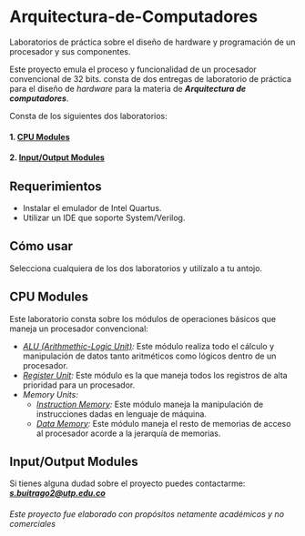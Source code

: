# Arquitectura-de-Computadores
Laboratorios de práctica sobre el diseño de hardware y programación de un procesador y sus componentes.

Este proyecto emula el proceso y funcionalidad de un procesador convencional de 32 bits. consta de dos entregas de laboratorio de práctica para el diseño de *hardware* para la materia de ***Arquitectura de computadores***.

Consta de los siguientes dos laboratorios:

#### 1. [CPU Modules](https://github.com/Sebusa/Arquitectura-de-Computadores/tree/master/Lab%2001)

#### 2. [Input/Output Modules](https://github.com/Sebusa/Arquitectura-de-Computadores/tree/master/Lab%2002)

## Requerimientos
- Instalar el emulador de Intel Quartus.
- Utilizar un IDE que soporte System/Verilog.

## Cómo usar
Selecciona cualquiera de los dos laboratorios y utilízalo a tu antojo.

## CPU Modules
Este laboratorio consta sobre los módulos de operaciones básicos que maneja un procesador convencional:
- *[ALU (Arithmethic-Logic Unit)](https://github.com/Sebusa/Arquitectura-de-Computadores/tree/master/Lab%2001/CPU/ALU):*
Este módulo realiza todo el cálculo y manipulación de datos tanto aritméticos como lógicos dentro de un procesador.
- *[Register Unit](https://github.com/Sebusa/Arquitectura-de-Computadores/tree/master/Lab%2001/CPU/Register%20Unit):*
Este módulo es la que maneja todos los registros de alta prioridad para un procesador.
- *Memory Units:*
  - *[Instruction Memory](https://github.com/Sebusa/Arquitectura-de-Computadores/tree/master/Lab%2001/CPU/Memory%20Unit/Instruction%20Memory):*
Este módulo maneja la manipulación de instrucciones dadas en lenguaje de máquina.
  - *[Data Memory](https://github.com/Sebusa/Arquitectura-de-Computadores/tree/master/Lab%2001/CPU/Memory%20Unit/Data%20Memory):*
Este módulo maneja el resto de memorias de acceso al procesador acorde a la jerarquía de memorias. 

## Input/Output Modules



Si tienes alguna dudad sobre el proyecto puedes contactarme: 
***[s.buitrago2@utp.edu.co](mailto:s.buitrago2@utp.edu.co)***
###### *Este proyecto fue elaborado con propósitos netamente académicos y no comerciales*
